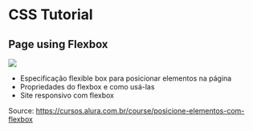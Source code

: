 # CSS  Tutorial

## Page using Flexbox

![](https://github.com/haradwaith03/FrontEndTutorials/blob/main/CSS_Grid/css_gif.gif)

* Especificação flexible box para posicionar elementos na página
* Propriedades do flexbox e como usá-las
* Site responsivo com flexbox



Source: https://cursos.alura.com.br/course/posicione-elementos-com-flexbox
